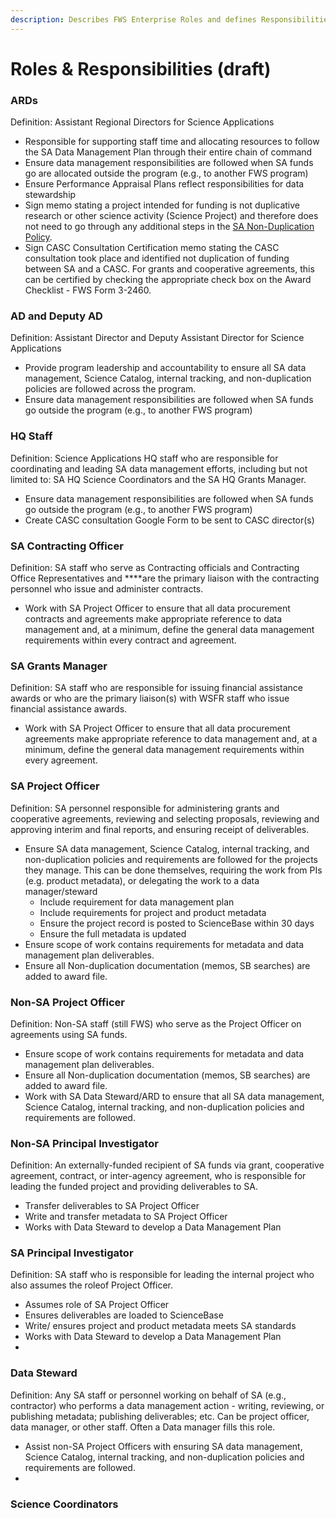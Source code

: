 ```yaml
---
description: Describes FWS Enterprise Roles and defines Responsibilities within SA
---
```


# Roles & Responsibilities (draft)


### ARDs

Definition​: Assistant Regional Directors for Science Applications

* Responsible for supporting staff time and allocating resources to follow the SA Data Management Plan through their entire chain of command
* Ensure data management responsibilities are followed when SA funds go are allocated outside the program \(e.g., to another FWS program\)
* Ensure Performance Appraisal Plans reflect responsibilities for data stewardship
* Sign ​memo​ stating a project intended for funding is not duplicative research or other science activity \(Science Project\) and therefore does not need to go through any additional steps in the [SA Non-Duplication Policy](policy-guidance.md).
* Sign ​CASC Consultation Certification memo​ stating the CASC consultation took place and identified not duplication of funding between SA and a CASC. For grants and cooperative agreements, this can be certified by checking the appropriate check box on the Award Checklist - FWS Form 3-2460.

### AD and Deputy AD

Definition​: Assistant Director and Deputy Assistant Director for Science Applications

* Provide program leadership and accountability to ensure all SA data management, Science Catalog, internal tracking, and non-duplication policies are followed across the program.
* Ensure data management responsibilities are followed when SA funds go outside the program \(e.g., to another FWS program\)

### HQ Staff

Definition​: Science Applications HQ staff who are responsible for coordinating and leading SA data management efforts, including but not limited to: SA HQ Science Coordinators and the SA HQ Grants Manager.

* Ensure data management responsibilities are followed when SA funds go outside the program \(e.g., to another FWS program\)
* Create CASC consultation Google Form to be sent to CASC director\(s\)

### SA Contracting Officer

Definition​: SA staff who serve as Contracting officials and Contracting Office Representatives and ****are the primary liaison with the contracting personnel who issue and administer contracts.

* Work with SA Project Officer to ensure that all data procurement contracts and agreements make appropriate reference to data management and, at a minimum, define the general data management requirements within every contract and agreement.

### SA Grants Manager

Definition​: SA staff who are responsible for issuing financial assistance awards or who are the primary liaison\(s\) with WSFR staff who issue financial assistance awards.

* Work with SA Project Officer to ensure that all data procurement agreements make appropriate reference to data management and, at a minimum, define the general data management requirements within every agreement.

### SA Project Officer

Definition​: SA personnel responsible for administering grants and cooperative agreements, reviewing and selecting proposals, reviewing and approving interim and final reports, and ensuring receipt of deliverables. 

* Ensure SA data management, Science Catalog, internal tracking, and non-duplication policies and requirements are followed for the projects they manage. This can be done themselves, requiring the work from PIs \(e.g. product metadata\), or delegating the work to a data manager/steward 
  * Include requirement for data management plan
  * Include requirements for project and product metadata
  * Ensure the project record is posted to ScienceBase within 30 days
  * Ensure the full metadata is updated
* Ensure scope of work contains requirements for metadata and data management plan deliverables.
* Ensure all Non-duplication documentation \(memos, SB searches\) are added to award file.

### Non-SA Project Officer

Definition​: Non-SA staff \(still FWS\) who serve as the Project Officer on agreements using SA funds.

* Ensure scope of work contains requirements for metadata and data management plan deliverables.
* Ensure all Non-duplication documentation \(memos, SB searches\) are added to award file.
* Work with SA Data Steward/ARD to ensure that all SA data management, Science Catalog, internal tracking, and non-duplication policies and requirements are followed.

### Non-SA Principal Investigator

Definition​: An externally-funded recipient of SA funds via grant, cooperative agreement, contract, or inter-agency agreement, who is responsible for leading the funded project and providing deliverables to SA.

* Transfer deliverables to SA Project Officer
* Write and transfer metadata to SA Project Officer
* Works with Data Steward to develop a Data Management Plan

### SA Principal Investigator

Definition​: SA staff who is responsible for leading the internal project who also assumes the roleof Project Officer.

* Assumes role of SA Project Officer
* Ensures deliverables are loaded to ScienceBase
* Write/ ensures project and product metadata meets SA standards
* Works with Data Steward to develop a Data Management Plan
* 
### Data Steward

Definition​: Any SA staff or personnel working on behalf of SA \(e.g., contractor\) who performs a data management action - writing, reviewing, or publishing metadata; publishing deliverables; etc. Can be project officer, data manager, or other staff. Often a Data manager fills this role.

* Assist non-SA Project Officers with ensuring SA data management, Science Catalog, internal tracking, and non-duplication policies and requirements are followed. 
* 
### Science Coordinators

